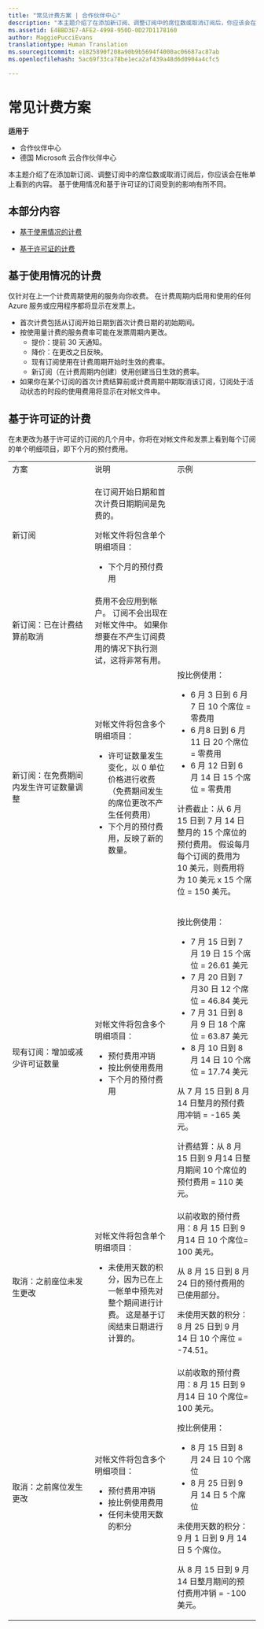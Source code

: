 ```yaml
---
title: "常见计费方案 | 合作伙伴中心"
description: "本主题介绍了在添加新订阅、调整订阅中的席位数或取消订阅后，你应该会在帐单上看到的内容。 基于使用情况和基于许可证的订阅受到的影响有所不同。"
ms.assetid: E4BBD3E7-AFE2-4998-950D-0D27D1178160
author: MaggiePucciEvans
translationtype: Human Translation
ms.sourcegitcommit: e1825890f208a90b9b5694f4000ac06687ac87ab
ms.openlocfilehash: 5ac69f33ca78be1eca2af439a48d6d0904a4cfc5

---
```


# 常见计费方案

**适用于**

-  合作伙伴中心
-  德国 Microsoft 云合作伙伴中心

本主题介绍了在添加新订阅、调整订阅中的席位数或取消订阅后，你应该会在帐单上看到的内容。 基于使用情况和基于许可证的订阅受到的影响有所不同。

## 本部分内容


-   [基于使用情况的计费](#usagebased)

-   [基于许可证的计费](#licensebased)

## <a href="" id="usagebased"></a>基于使用情况的计费


仅针对在上一个计费周期使用的服务向你收费。 在计费周期内启用和使用的任何 Azure 服务或应用程序都将显示在发票上。

-   首次计费包括从订阅开始日期到首次计费日期的初始期间。
-   按使用量计费的服务费率可能在发票周期内更改。
    -   提价：提前 30 天通知。
    -   降价：在更改之日反映。
    -   现有订阅使用在计费周期开始时生效的费率。
    -   新订阅（在计费周期内创建）使用创建当日生效的费率。
-   如果你在某个订阅的首次计费结算前或计费周期中期取消该订阅，订阅处于活动状态的时段的使用费用将显示在对帐文件中。

## <a href="" id="licensebased"></a>基于许可证的计费


在未更改为基于许可证的订阅的几个月中，你将在对帐文件和发票上看到每个订阅的单个明细项目，即下个月的预付费用。

<table>
<colgroup>
<col width="33%" />
<col width="33%" />
<col width="33%" />
</colgroup>
<tbody>
<tr class="odd">
<td>方案</td>
<td>说明</td>
<td>示例</td>
</tr>
<tr class="even">
<td>新订阅</td>
<td><p>在订阅开始日期和首次计费日期期间是免费的。</p>
<p>对帐文件将包含单个明细项目：</p>
<ul>
<li>下个月的预付费用</li>
</ul></td>
<td></td>
</tr>
<tr class="odd">
<td>新订阅：已在计费结算前取消</td>
<td>费用不会应用到帐户。 订阅不会出现在对帐文件中。 如果你想要在不产生订阅费用的情况下执行测试，这将非常有用。</td>
<td></td>
</tr>
<tr class="even">
<td>新订阅：在免费期间内发生许可证数量调整</td>
<td><p>对帐文件将包含多个明细项目：</p>
<ul>
<li>许可证数量发生变化，以 0 单位价格进行收费 （免费期间发生的席位更改不产生任何费用）</li>
<li>下个月的预付费用，反映了新的数量。</li>
</ul></td>
<td>按比例使用：
<ul>
<li>6 月 3 日到 6 月 7 日 10 个席位 = 零费用</li>
<li>6 月8 日到 6 月 11 日 20 个席位 = 零费用</li>
<li>6 月 12 日到 6 月 14 日 15 个席位 = 零费用</li>
</ul>
<p>计费截止：从 6 月 15 日到 7 月 14 日整月的 15 个席位的预付费用。 假设每月每个订阅的费用为 10 美元，则费用将为 10 美元 x 15 个席位 = 150 美元。</p></td>
</tr>
<tr class="odd">
<td>现有订阅：增加或减少许可证数量</td>
<td><p>对帐文件将包含多个明细项目：</p>
<ul>
<li>预付费用冲销</li>
<li>按比例使用费用</li>
<li>下个月的预付费用</li>
</ul></td>
<td><p>按比例使用：</p>
<ul>
<li>7 月 15 日到 7 月 19 日 15 个席位 = 26.61 美元</li>
<li>7 月 20 日到 7 月30 日 12 个席位 = 46.84 美元</li>
<li>7 月 31 日到 8 月 9 日 18 个席位 = 63.87 美元</li>
<li>8 月 10 日到 8 月 14 日 10 个席位 = 17.74 美元</li>
</ul>
从 7 月 15 日到 8 月 14 日整月的预付费用冲销 = -165 美元。
<p>计费结算：从 8 月 15 日到 9 月14 日整月期间 10 个席位的预付费用 = 110 美元。</p></td>
</tr>
<tr class="even">
<td>取消：之前座位未发生更改</td>
<td><p>对帐文件将包含单个明细项目：</p>
<ul>
<li>未使用天数的积分，因为已在上一帐单中预先对整个期间进行计费。 这是基于订阅结束日期进行计算的。</li>
</ul></td>
<td>以前收取的预付费用：8 月 15 日到 9 月14 日 10 个席位= 100 美元。
<p>从 8 月 15 日到 8 月 24 日的预付费用的已使用部分。</p>
<p>未使用天数的积分：8 月 25 日到 9 月 14 日 10 个席位 = -74.51。</p></td>
</tr>
<tr class="odd">
<td>取消：之前席位发生更改</td>
<td><p>对帐文件将包含多个明细项目：</p>
<ul>
<li>预付费用冲销</li>
<li>按比例使用费用</li>
<li>任何未使用天数的积分</li>
</ul></td>
<td>以前收取的预付费用：8 月 15 日到 9 月14 日 10 个席位= 100 美元。
<p>按比例使用：</p>
<ul>
<li>8 月 15 日到 8 月 24 日 10 个席位</li>
<li>8 月 25 日到 9 月 14 日 5 个席位</li>
</ul>
<p>未使用天数的积分：9 月 1 日到 9 月 14 日 5 个席位。</p>
<p>从 8 月 15 日到 9 月 14 日整月期间的预付费用冲销 = -100 美元。</p></td>
</tr>
</tbody>
</table>

 

 

 






<!--HONumber=Jan17_HO2-->


